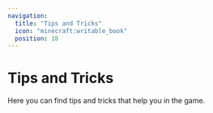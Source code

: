 ```yaml
---
navigation:
  title: "Tips and Tricks"
  icon: "minecraft:writable_book"
  position: 18
---
```


# Tips and Tricks

Here you can find tips and tricks that help you in the game.

<SubPages />